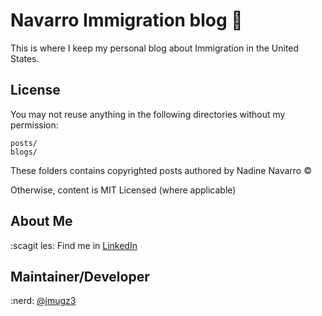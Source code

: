 # Navarro Immigration blog :briefcase:


This is where I keep my personal blog about Immigration in the United States. 

## License

You may not reuse anything in the following directories without my permission:

```
posts/
blogs/
```

These folders contains copyrighted posts authored by Nadine Navarro :copyright:

Otherwise, content is MIT Licensed (where applicable)

## About Me

:scagit les: Find me in [LinkedIn](http://linkedin.com/in/nadinenavarro)

## Maintainer/Developer

:nerd: [@jmugz3](http://twitter.com/jmugz3)
